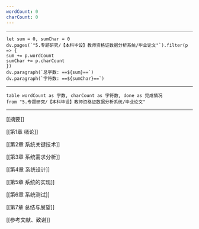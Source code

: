 ```yaml
---
wordCount: 0
charCount: 0
---
```


---

```dataviewjs
let sum = 0, sumChar = 0
dv.pages(`"5.专题研究/【本科毕设】教师资格证数据分析系统/毕业论文"`).filter(p => {
sum += p.wordCount
sumChar += p.charCount
})
dv.paragraph(`总字数: ==${sum}==`)
dv.paragraph(`字符数: ==${sumChar}==`)
```

---


```dataview
table wordCount as 字数, charCount as 字符数, done as 完成情况
from "5.专题研究/【本科毕设】教师资格证数据分析系统/毕业论文"
```

---

[[摘要]]

[[第1章 绪论]]

[[第2章 系统关键技术]]

[[第3章 系统需求分析]]

[[第4章 系统设计]]

[[第5章 系统的实现]]

[[第6章 系统测试]]

[[第7章 总结与展望]]

[[参考文献、致谢]]
